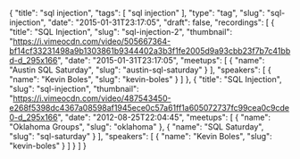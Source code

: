 {
  "title": "sql injection",
  "tags": [
    "sql injection"
  ],
  "type": "tag",
  "slug": "sql-injection",
  "date": "2015-01-31T23:17:05",
  "draft": false,
  "recordings": [
    {
      "title": "SQL Injection",
      "slug": "sql-injection-2",
      "thumbnail": "https://i.vimeocdn.com/video/505667364-bf14cf33231498a9b1303861b9344402a3b3f1fe2005d9a93cbb23f7b7c41bbd-d_295x166",
      "date": "2015-01-31T23:17:05",
      "meetups": [
        {
          "name": "Austin SQL Saturday",
          "slug": "austin-sql-saturday"
        }
      ],
      "speakers": [
        {
          "name": "Kevin Boles",
          "slug": "kevin-boles"
        }
      ]
    },
    {
      "title": "SQL Injection",
      "slug": "sql-injection",
      "thumbnail": "https://i.vimeocdn.com/video/487543450-e268f5398dc4367a08598af1945ece0c57a61ff1a605072737fc99cea0c9cde0-d_295x166",
      "date": "2012-08-25T22:04:45",
      "meetups": [
        {
          "name": "Oklahoma Groups",
          "slug": "oklahoma"
        },
        {
          "name": "SQL Saturday",
          "slug": "sql-saturday"
        }
      ],
      "speakers": [
        {
          "name": "Kevin Boles",
          "slug": "kevin-boles"
        }
      ]
    }
  ]
}